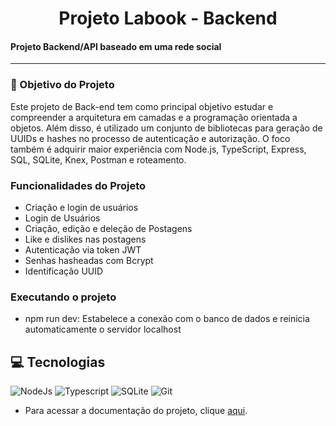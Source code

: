 <h1 align="center">
     Projeto Labook - Backend
</h1>

<h4 align="left">
   Projeto Backend/API baseado em uma rede social
</h4>

---


### 📖 Objetivo do Projeto

Este projeto de Back-end tem como principal objetivo estudar e compreender a arquitetura em camadas e a programação orientada a objetos. Além disso, é utilizado um conjunto de bibliotecas para geração de UUIDs e hashes no processo de autenticação e autorização. O foco também é adquirir maior experiência com Node.js, TypeScript, Express, SQL, SQLite, Knex, Postman e roteamento.


### Funcionalidades do Projeto

-  Criação e login de usuários
-  Login de Usuários
-  Criação, edição e deleção de Postagens
-  Like e dislikes nas postagens
-  Autenticação via token JWT
-  Senhas hasheadas com Bcrypt
-  Identificação UUID

### Executando o projeto
- npm run dev: Estabelece a conexão com o banco de dados e reinicia automaticamente o servidor localhost

## 💻 Tecnologias 

![NodeJs](https://img.shields.io/badge/Node.js-43853D?style=for-the-badge&logo=node.js&logoColor=white)
![Typescript](https://img.shields.io/badge/TypeScript-007ACC?style=for-the-badge&logo=typescript&logoColor=white)
![SQLite](https://img.shields.io/badge/SQLite-07405E?style=for-the-badge&logo=sqlite&logoColor=white)
![Git](https://img.shields.io/badge/GIT-E44C30?style=for-the-badge&logo=git&logoColor=white)


- Para acessar a documentação do projeto, clique [aqui](https://documenter.getpostman.com/view/27038980/2s93sXcZxh).